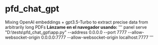 # pfd_chat_gpt
Mixing OpenAI embeddings + gpt3.5-Turbo to extract precise data from arbitrarily long PDFs
**Lánzame en el navegador usando:**
'''
panel serve "D:\tests\pfd_chat_gpt\app.py" --address 0.0.0.0 --port 7777 --allow-websocket-origin 0.0.0.0:7777 --allow-websocket-origin localhost:7777
'''